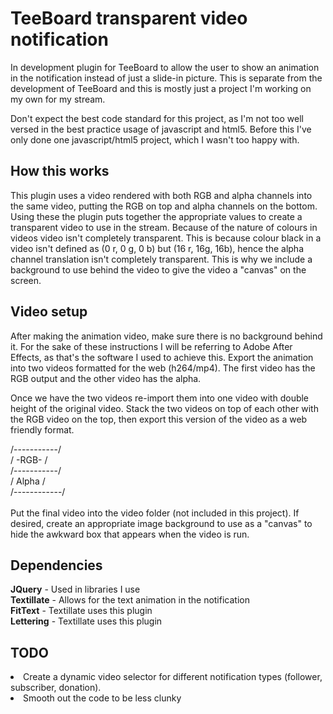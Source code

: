 <h1>TeeBoard transparent video notification</h1>
In development plugin for TeeBoard to allow the user to show an animation in the
 notification instead of just a slide-in picture. This is separate from the
 development of TeeBoard and this is mostly just a project I'm working on my
 own for my stream.
 
Don't expect the best code standard for this project, as I'm not too well versed
 in the best practice usage of javascript and html5. Before this I've only done 
 one javascript/html5 project, which I wasn't too happy with. 

<h2>How this works</h2>
This plugin uses a video rendered with both RGB and alpha channels into
 the same video, putting the RGB on top and alpha channels on the bottom.
 Using these the plugin puts together the appropriate values to create a
 transparent video to use in the stream. Because of the nature of colours
 in videos video isn't completely transparent. This is because colour black
 in a video isn't defined as (0 r, 0 g, 0 b) but (16 r, 16g, 16b), hence
 the alpha channel translation isn't completely transparent. This is why
 we include a background to use behind the video to give the video a
 "canvas" on the screen. 

<h2>Video setup</h2>
After making the animation video, make sure there is no background behind
 it. For the sake of these instructions I will be referring to Adobe After
 Effects, as that's the software I used to achieve this. Export the
 animation into two videos formatted for the web (h264/mp4). The first
 video has the RGB output and the other video has the alpha.

Once we have the two videos re-import them into one video with double
 height of the original video. Stack the two videos on top of each
 other with the RGB video on the top, then export this version of the
 video as a web friendly format.

/-----------/</br>
/ -RGB- /</br>
/-----------/</br>
/ Alpha /</br>
/------------/</br>
</br>
Put the final video into the video folder (not included in this project).
 If desired, create an appropriate image background to use as a "canvas"
 to hide the awkward box that appears when the video is run. 

<h2>Dependencies</h2>
<b>JQuery</b> - Used in libraries I use</br>
<b>Textillate</b> - Allows for the text animation in the notification</br>
<b>FitText</b> - Textillate uses this plugin</br>
<b>Lettering</b> - Textillate uses this plugin</br>

<h2>TODO</h2>
<li>Create a dynamic video selector for different notification types (follower, subscriber, donation).</li>
<li>Smooth out the code to be less clunky</li>